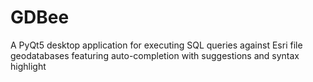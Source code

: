 # GDBee
A PyQt5 desktop application for executing SQL queries against Esri file geodatabases featuring auto-completion with suggestions and syntax highlight
